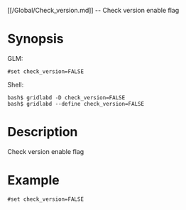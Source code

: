 [[/Global/Check_version.md]] -- Check version enable flag

# Synopsis
GLM:
~~~
#set check_version=FALSE
~~~
Shell:
~~~
bash$ gridlabd -D check_version=FALSE
bash$ gridlabd --define check_version=FALSE
~~~

# Description

Check version enable flag

# Example

~~~
#set check_version=FALSE
~~~
